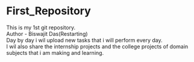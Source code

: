# First_Repository
This is my 1st git repository.
<br>
Author - Biswajit Das(Restarting)
<br>
Day by day i wil upload new tasks that i will perform every day.
<br>
I wil also share the internship projects and the college projects of domain subjects that i am making and learning.
<br>

